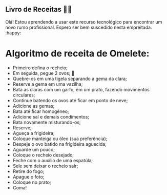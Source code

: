 ## Livro de Receitas :man_cook:

Olá! Estou aprendendo a usar este recurso tecnológico para encontrar um novo rumo profissional. Espero ser bem suscedido nesta empreitada. :happy:
# Algoritmo de receita de Omelete:

- Primeiro defina o recheio;
- Em seguida, pegue 2 ovos; :egg:
- Quebre-os em uma tigela separando a gema da clara;
- Reserve a gema em uma vazilha;
- Bata as claras com um garfo, em um prato, fazendo movimentos circulares;
- Continue batendo os ovos até ficar em ponto de neve;
- Adicione as gemas;
- Bata até ficar homogêneo;
- Adicione sal e demais condimentos;
- Bata novamente misturando-os;
- Reserve;
- Agueça a frigideira;
- Coloque manteiga ou óleo (sua preferência);
- Despeje o ovo batido na frigideira aguecida;
- Aguarde um pouco;
- Coloque o recheio desejado;
- Feche com o auxílio de uma espatúla;
- Sele sem deixar o recheio sair;
- Retire do fogo;
- Apague o foto;
- Coloque no prato;
- Coma! 